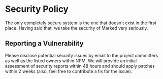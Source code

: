 # Security Policy

The only completely secure system is the one that doesn't exist in the first place.
Having said that, we take the security of Marked very seriously.

## Reporting a Vulnerability

Please disclose potential security issues by email to the project committers as well as the listed owners within NPM.
We will provide an initial assessment of security reports within 48 hours and should apply patches within 2 weeks
(also, feel free to contribute a fix for the issue).
